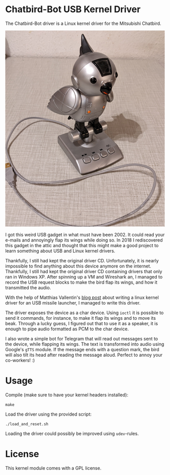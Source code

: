 # Chatbird-Bot USB Kernel Driver
The Chatbird-Bot driver is a Linux kernel driver for the Mitsubishi Chatbird.

![Chatbird](/res/chatbird.jpg)

I got this weird USB gadget in what must have been 2002. It could read your e-mails and annoyingly flap its wings while doing so. In 2018 I rediscovered this gadget in the attic and thought that this might make a good project to learn something about USB and Linux kernel drivers.

Thankfully, I still had kept the original driver CD. Unfortunately, it is nearly impossible to find anything about this device anymore on the internet. Thankfully, I still had kept the original driver CD containing drivers that only ran in Windows XP. After spinning up a VM and Wireshark an, I managed to record the USB request blocks to make the bird flap its wings, and how it transmitted the audio.

With the help of Matthias Vallentin's [blog post](http://matthias.vallentin.net/blog/2007/04/writing-a-linux-kernel-driver-for-an-unknown-usb-device/) about writing a linux kernel driver for an USB missile launcher, I managed to write this driver.

The driver exposes the device as a char device. Using `ioctl` it is possible to send it commands, for instance, to make it flap its wings and to move its beak. Through a lucky guess, I figured out that to use it as a speaker, it is enough to pipe audio formatted as PCM to the char device.

I also wrote a simple bot for Telegram that will read out messages sent to the device, while flapping its wings. The text is transformed into audio using Google's `gTTS` module. If the message ends with a question mark, the bird will also tilt its head after reading the message aloud. Perfect to annoy your co-workers! :)

# Usage

Compile (make sure to have your kernel headers installed):
```
make
```

Load the driver using the provided script:
```
./load_and_reset.sh
```

Loading the driver could possibly be improved using `udev`-rules.

# License
This kernel module comes with a GPL license.

